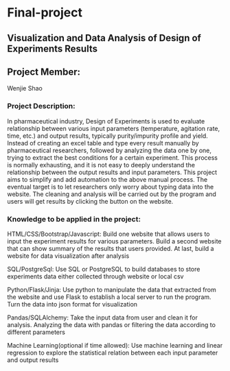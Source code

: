 # Final-project
## Visualization and Data Analysis of Design of Experiments Results
## Project Member:
Wenjie Shao

### Project Description:
In pharmaceutical industry, Design of Experiments is used to evaluate relationship between various input parameters (temperature, agitation rate, time, etc.) and output results, typically purity/impurity profile and yield. Instead of creating an excel table and type every result manually by pharmaceutical researchers, followed by analyzing the data one by one, trying to extract the best conditions for a certain experiment. This process is normally exhausting, and it is not easy to deeply understand the relationship between the output results and input parameters. This project aims to simplify and add automation to the above manual process. The eventual target is to let researchers only worry about typing data into the website. The cleaning and analysis will be carried out by the program and users will get results by clicking the button on the website.

### Knowledge to be applied in the project:
HTML/CSS/Bootstrap/Javascript: Build one website that allows users to input the experiment results for various parameters. Build a second website that can show summary of the results that users provided. At last, build a website for data visualization after analysis

SQL/PostgreSql: Use SQL or PostgreSQL to build databases to store experiments data either collected through website or local csv

Python/Flask/Jinja: Use python to manipulate the data that extracted from the website and use Flask to establish a local server to run the program. Turn the data into json format for visualization

Pandas/SQLAlchemy: Take the input data from user and clean it for analysis. Analyzing the data with pandas or filtering the data according to different parameters

Machine Learning(optional if time allowed): Use machine learning and linear regression to explore the statistical relation between each input parameter and output results


